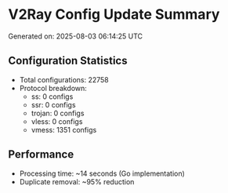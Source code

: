 # V2Ray Config Update Summary
Generated on: 2025-08-03 06:14:25 UTC

## Configuration Statistics
- Total configurations: 22758
- Protocol breakdown:
  - ss: 0 configs
  - ssr: 0 configs
  - trojan: 0 configs
  - vless: 0 configs
  - vmess: 1351 configs

## Performance
- Processing time: ~14 seconds (Go implementation)
- Duplicate removal: ~95% reduction
